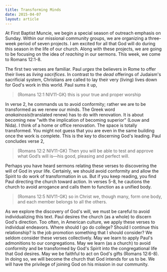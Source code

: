 ```yaml
---
title: Transforming Minds
date: 2015-04-07
layout: article
---
```

 
At First Baptist Muncie, we begin a special season of outreach emphasis on Sunday. Within our missional community groups, we are organizing a three-week period of seven projects. I am excited for all that God will do during this season in the life of our church. Along with these projects, we are going to be focusing on the idea of *reaching* in our sermons. This week, we come to Romans 12:1-8.

The first two verses are familiar. Paul *urges* the believers in Rome to offer their lives as *living sacrifices*. In contrast to the *dead* offerings of Judaism's sacrificial system, Christians are called to lay their very (living) lives down for God's work in this world. Paul sums it up,

>(Romans 12:1 NIV11-GK) this is your true and proper worship

In verse 2, he commands us to avoid conformity; rather we are to be transformed as we renew our minds. The Greek word *anakainosis*(translated renew) has to do with renovation. It is about becoming new "with the implication of becoming superior" (Louw and Nida). I think of a home or office renovation. The space is totally transformed. You might not guess that you are even in the same building once the work is complete. This is the key to discerning God's leading. Paul concludes verse 2,

>(Romans 12:2 NIV11-GK) Then you will be able to test and approve what God’s will is—his good, pleasing and perfect will.

Perhaps you have heard sermons relating these verses to discovering the will of God in your life. Certainly, we should avoid conformity and allow the Spirit to do work of transformation in us. But if you keep reading, you find Paul directing the church toward action. In verses 5-8, he cautions the church to avoid arrogance and calls them to function as a unified body. 

>(Romans 12:5 NIV11-GK) so in Christ we, though many, form one body, and each member belongs to all the others.

As we explore the discovery of God's will, we must be careful to avoid individualizing this text. Paul desires the church (as a whole) to discern God's direction. Too often, in American culture, we apply these verses to individual endeavors. Where should I go do college? Should I continue this relationship? Is the job promotion something that I should consider? We seldom consider these verses collectively. May we learn to apply Paul's admonitions to our congregations. May we learn (as a church) to avoid conformity and be transformed by God's Spirit into the congregational life that God desires. May we be faithful to act on God's gifts (Romans 12:6-8). In doing so, we will become the church that God intends for us to be. We will have the privilege of joining God on his mission in our community.


